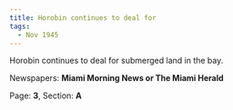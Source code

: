 ```yaml
---  
title: Horobin continues to deal for  
tags:  
  - Nov 1945  
---  
```

  
Horobin continues to deal for submerged land in the bay.  
  
Newspapers: **Miami Morning News or The Miami Herald**  
  
Page: **3**, Section: **A** 
